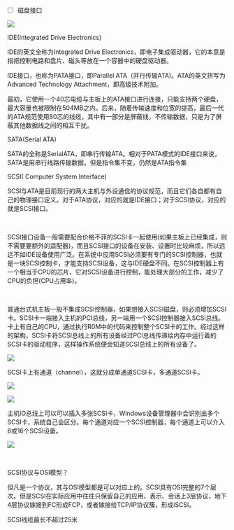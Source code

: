 - [ ] 磁盘接口

![](https://gitee.com/hxc8/images3/raw/master/img/202407172245111.jpg)

IDE(Integrated Drive Electronics)

IDE的英文全称为Integrated Drive Electronics，即电子集成驱动器，它的本意是指把控制电路和盘片、磁头等放在一个容器中的硬盘驱动器。

IDE接口，也称为PATA接口，即Parallel ATA（并行传输ATA)。ATA的英文拼写为Advanced Technology Attachment，即高级技术附加。

最初，它使用一个40芯电缆与主板上的ATA接口进行连接，只能支持两个硬盘，最大容量也被限制在504MB之内。后来，随着传输速度和位宽的提高，最后一代的ATA规范使用80芯的线缆，其中有一部分是屏蔽线，不传输数据，只是为了屏蔽其他数据线之间的相互干扰。



SATA(Serial ATA)

SATA的全称是SerialATA，即串行传输ATA。相对于PATA模式的IDE接口来说，SATA是用串行线路传输数据，但是指令集不变，仍然是ATA指令集



SCSI( Computer System Interface)

SCSl与ATA是目前现行的两大主机与外设通信的协议规范，而且它们各自都有自己的物理接口定义。对于ATA协议，对应的就是IDE接口；对于SCSI协议，对应的就是SCSl接口。

 

SCSI接口设备一般需要配合价格不菲的SCSI卡一起使用(如果主板上已经集成，则不需要要额外的适配器)，而且SCSI接口的设备在安装、设置时比较麻烦，所以远远不如IDE设备使用广泛。在系统中应用SCSI必须要有专门的SCSI控制器，也就是一块SCSI控制卡，才能支持SCSI设备，这与IDE硬盘不同。在SCSI控制器上有一个相当于CPU的芯片，它对SCSI设备进行控制，能处理大部分的工作，减少了CPU的负担(CPU占用率)。

 

普通台式机主板一般不集成SCSI控制器，如果想接入SCSI磁盘，则必须增加SCSI卡。SCSI卡一端接入主机的PCI总线，另一端用一个SCSI控制器接入SCSI总线。卡上有自己的CPU，通过执行R0M中的代码来控制整个SCSI卡的工作。经过这样的架构，SCSI卡将SCSI总线上的所有设备经过PCI总线传递给内存中运行着的SCSI卡的驱动程序，这样操作系统便会知道SCSI总线上的所有设备了。

![](https://gitee.com/hxc8/images3/raw/master/img/202407172246338.jpg)

SCSI卡上有通道（channel），这就分成单通道SCSI卡，多通道SCSI卡。

![](https://gitee.com/hxc8/images3/raw/master/img/202407172246697.jpg)

![](https://gitee.com/hxc8/images3/raw/master/img/202407172246978.jpg)

主机IO总线上可以可以插入多张SCSI卡，Windows设备管理器中会识别出多个SCSI卡，系统自己会区分。每个通道对应一个SCSI控制器，每个通道上可以介入8或16个SCSI设备。

![](https://gitee.com/hxc8/images3/raw/master/img/202407172246122.jpg)

 

SCSI协议与OSI模型？

但凡是一个协议，其与OSI模型都是可以对应上的。SCSI具有OSI完整的7个层次。但是SCSI在实际应用中往往只保留自己的应用、表示、会话上3层协议，地下4层协议嫁接到FC形成FCP，或者嫁接给TCP/IP协议簇，形成iSCSI。

SCSI线缆最长不超过25米

